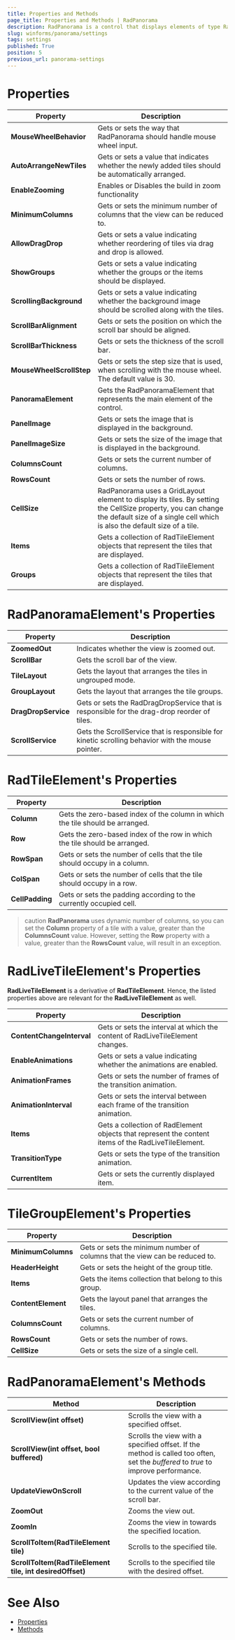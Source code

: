 ```yaml
---
title: Properties and Methods 
page_title: Properties and Methods | RadPanorama
description: RadPanorama is a control that displays elements of type RadTileElement in a mosaic manner.
slug: winforms/panorama/settings
tags: settings
published: True
position: 5
previous_url: panorama-settings
---
```


# Properties

|Property|Description|
|----|----|
|**MouseWheelBehavior**|Gets or sets the way that RadPanorama should handle mouse wheel input.|
|**AutoArrangeNewTiles**|Gets or sets a value that indicates whether the newly added tiles should be automatically arranged.|
|**EnableZooming**|Enables or Disables the build in zoom functionality|
|**MinimumColumns**|Gets or sets the minimum number of columns that the view can be reduced to.|
|**AllowDragDrop**|Gets or sets a value indicating whether reordering of tiles via drag and drop is allowed.|
|**ShowGroups**|Gets or sets a value indicating whether the groups or the items should be displayed.|
|**ScrollingBackground**|Gets or sets a value indicating whether the background image should be scrolled along with the tiles.|
|**ScrollBarAlignment**|Gets or sets the position on which the scroll bar should be aligned.|
|**ScrollBarThickness**|Gets or sets the thickness of the scroll bar.|
|**MouseWheelScrollStep**|Gets or sets the step size that is used, when scrolling with the mouse wheel. The default value is 30.|
|**PanoramaElement**|Gets the RadPanoramaElement that represents the main element of the control.|
|**PanelImage**|Gets or sets the image that is displayed in the background.|
|**PanelImageSize**|Gets or sets the size of the image that is displayed in the background.|
|**ColumnsCount**|Gets or sets the current number of columns.|
|**RowsCount**|Gets or sets the number of rows.|
|**CellSize**|RadPanorama uses a GridLayout element to display its tiles. By setting the CellSize property, you can change the default size of a single cell which is also the default size of a tile.|
|**Items**|Gets a collection of RadTileElement objects that represent the tiles that are displayed.|
|**Groups**|Gets a collection of RadTileElement objects that represent the tiles that are displayed.|

# RadPanoramaElement's Properties

|Property|Description|
|----|----|
|**ZoomedOut**| Indicates whether the view is zoomed out.|
|**ScrollBar**|Gets the scroll bar of the view.|
|**TileLayout**|Gets the layout that arranges the tiles in ungrouped mode.|
|**GroupLayout**|Gets the layout that arranges the tile groups.|
|**DragDropService**|Gets or sets the RadDragDropService that is responsible for the drag-drop reorder of tiles.|
|**ScrollService**|Gets the ScrollService that is responsible for kinetic scrolling behavior with the mouse pointer.|

# RadTileElement's Properties

|Property|Description|
|----|----|
|**Column**|Gets the zero-based index of the column in which the tile should be arranged.|
|**Row**|Gets the zero-based index of the row in which the tile should be arranged.|
|**RowSpan**|Gets or sets the number of cells that the tile should occupy in a column.|
|**ColSpan**|Gets or sets the number of cells that the tile should occupy in a row.|
|**CellPadding**|Gets or sets the padding according to the currently occupied cell.|

>caution **RadPanorama** uses dynamic number of columns, so you can set the __Column__ property of a tile with a value, greater than the __ColumnsCount__ value. However, setting the __Row__ property with a value, greater than the __RowsCount__ value, will result in an exception.
>

# RadLiveTileElement's Properties

**RadLiveTileElement** is a derivative of **RadTileElement**. Hence, the listed properties above are relevant for the **RadLiveTileElement** as well.

|Property|Description|
|----|----|
|**ContentChangeInterval**|Gets or sets the interval at which the content of RadLiveTileElement changes.|
|**EnableAnimations**|Gets or sets a value indicating whether the animations are enabled.|
|**AnimationFrames**|Gets or sets the number of frames of the transition animation.|
|**AnimationInterval**|Gets or sets the interval between each frame of the transition animation.|
|**Items**|Gets a collection of RadElement objects that represent the content items of the RadLiveTileElement.|
|**TransitionType**|Gets or sets the type of the transition animation.|
|**CurrentItem**|Gets or sets the currently displayed item.|

# TileGroupElement's Properties

|Property|Description|
|----|----|
|**MinimumColumns**|Gets or sets the minimum number of columns that the view can be reduced to.|
|**HeaderHeight**|Gets or sets the height of the group title.|
|**Items**|Gets the items collection that belong to this group.|
|**ContentElement**|Gets the layout panel that arranges the tiles.|
|**ColumnsCount**|Gets or sets the current number of columns.|
|**RowsCount**|Gets or sets the number of rows.|
|**CellSize**|Gets or sets the size of a single cell.|

# RadPanoramaElement's Methods

|Method|Description|
|----|----|
|**ScrollView(int offset)**|Scrolls the view with a specified offset.|
|**ScrollView(int offset, bool buffered)**|Scrolls the view with a specified offset. If the method is called too often, set the *buffered* to *true* to improve performance.|
|**UpdateViewOnScroll**| Updates the view according to the current value of the scroll bar.|
|**ZoomOut**|Zooms the view out.|
|**ZoomIn**|Zooms the view in towards the specified location.|
|**ScrollToItem(RadTileElement tile)**|Scrolls to the specified tile.|
|**ScrollToItem(RadTileElement tile, int desiredOffset)**|Scrolls to the specified tile with the desired offset.|

# See Also

* [Properties](https://docs.telerik.com/devtools/winforms/api/telerik.wincontrols.ui.radpanorama.html#properties)
* [Methods](https://docs.telerik.com/devtools/winforms/api/telerik.wincontrols.ui.radpanorama.html#methods) 
